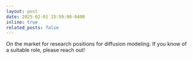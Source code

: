 ```yaml
---
layout: post
date: 2025-02-01 15:59:00-0400
inline: true
related_posts: false
---
```


On the market for research positions for diffusion modeling. If you know of a suitable role, please reach out!
